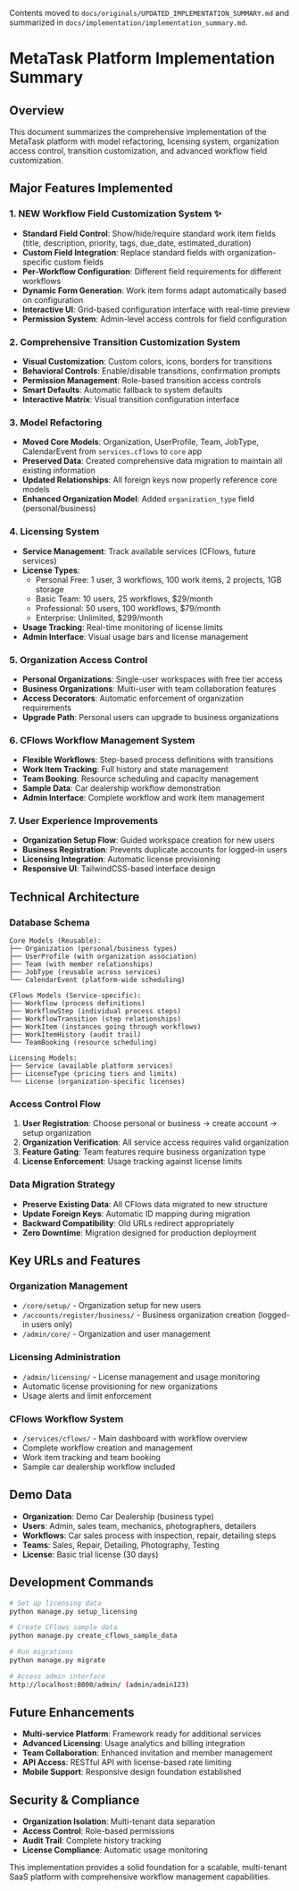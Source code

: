 Contents moved to `docs/originals/UPDATED_IMPLEMENTATION_SUMMARY.md` and summarized in `docs/implementation/implementation_summary.md`.
# MetaTask Platform Implementation Summary

## Overview
This document summarizes the comprehensive implementation of the MetaTask platform with model refactoring, licensing system, organization access control, transition customization, and advanced workflow field customization.

## Major Features Implemented

### 1. **NEW** Workflow Field Customization System ✨
- **Standard Field Control**: Show/hide/require standard work item fields (title, description, priority, tags, due_date, estimated_duration)
- **Custom Field Integration**: Replace standard fields with organization-specific custom fields
- **Per-Workflow Configuration**: Different field requirements for different workflows
- **Dynamic Form Generation**: Work item forms adapt automatically based on configuration
- **Interactive UI**: Grid-based configuration interface with real-time preview
- **Permission System**: Admin-level access controls for field configuration

### 2. Comprehensive Transition Customization System
- **Visual Customization**: Custom colors, icons, borders for transitions
- **Behavioral Controls**: Enable/disable transitions, confirmation prompts
- **Permission Management**: Role-based transition access controls  
- **Smart Defaults**: Automatic fallback to system defaults
- **Interactive Matrix**: Visual transition configuration interface

### 3. Model Refactoring
- **Moved Core Models**: Organization, UserProfile, Team, JobType, CalendarEvent from `services.cflows` to `core` app
- **Preserved Data**: Created comprehensive data migration to maintain all existing information
- **Updated Relationships**: All foreign keys now properly reference core models
- **Enhanced Organization Model**: Added `organization_type` field (personal/business)

### 4. Licensing System
- **Service Management**: Track available services (CFlows, future services)
- **License Types**: 
  - Personal Free: 1 user, 3 workflows, 100 work items, 2 projects, 1GB storage
  - Basic Team: 10 users, 25 workflows, $29/month
  - Professional: 50 users, 100 workflows, $79/month  
  - Enterprise: Unlimited, $299/month
- **Usage Tracking**: Real-time monitoring of license limits
- **Admin Interface**: Visual usage bars and license management

### 5. Organization Access Control
- **Personal Organizations**: Single-user workspaces with free tier access
- **Business Organizations**: Multi-user with team collaboration features
- **Access Decorators**: Automatic enforcement of organization requirements
- **Upgrade Path**: Personal users can upgrade to business organizations

### 6. CFlows Workflow Management System
- **Flexible Workflows**: Step-based process definitions with transitions
- **Work Item Tracking**: Full history and state management
- **Team Booking**: Resource scheduling and capacity management
- **Sample Data**: Car dealership workflow demonstration
- **Admin Interface**: Complete workflow and work item management

### 7. User Experience Improvements
- **Organization Setup Flow**: Guided workspace creation for new users
- **Business Registration**: Prevents duplicate accounts for logged-in users
- **Licensing Integration**: Automatic license provisioning
- **Responsive UI**: TailwindCSS-based interface design

## Technical Architecture

### Database Schema
```
Core Models (Reusable):
├── Organization (personal/business types)
├── UserProfile (with organization association)
├── Team (with member relationships)
├── JobType (reusable across services)
└── CalendarEvent (platform-wide scheduling)

CFlows Models (Service-specific):
├── Workflow (process definitions)
├── WorkflowStep (individual process steps)
├── WorkflowTransition (step relationships)
├── WorkItem (instances going through workflows)
├── WorkItemHistory (audit trail)
└── TeamBooking (resource scheduling)

Licensing Models:
├── Service (available platform services)
├── LicenseType (pricing tiers and limits)
└── License (organization-specific licenses)
```

### Access Control Flow
1. **User Registration**: Choose personal or business → create account → setup organization
2. **Organization Verification**: All service access requires valid organization
3. **Feature Gating**: Team features require business organization type
4. **License Enforcement**: Usage tracking against license limits

### Data Migration Strategy
- **Preserve Existing Data**: All CFlows data migrated to new structure
- **Update Foreign Keys**: Automatic ID mapping during migration
- **Backward Compatibility**: Old URLs redirect appropriately
- **Zero Downtime**: Migration designed for production deployment

## Key URLs and Features

### Organization Management
- `/core/setup/` - Organization setup for new users
- `/accounts/register/business/` - Business organization creation (logged-in users only)
- `/admin/core/` - Organization and user management

### Licensing Administration
- `/admin/licensing/` - License management and usage monitoring
- Automatic license provisioning for new organizations
- Usage alerts and limit enforcement

### CFlows Workflow System
- `/services/cflows/` - Main dashboard with workflow overview
- Complete workflow creation and management
- Work item tracking and team booking
- Sample car dealership workflow included

## Demo Data
- **Organization**: Demo Car Dealership (business type)
- **Users**: Admin, sales team, mechanics, photographers, detailers
- **Workflows**: Car sales process with inspection, repair, detailing steps
- **Teams**: Sales, Repair, Detailing, Photography, Testing
- **License**: Basic trial license (30 days)

## Development Commands
```bash
# Set up licensing data
python manage.py setup_licensing

# Create CFlows sample data
python manage.py create_cflows_sample_data

# Run migrations
python manage.py migrate

# Access admin interface
http://localhost:8000/admin/ (admin/admin123)
```

## Future Enhancements
- **Multi-service Platform**: Framework ready for additional services
- **Advanced Licensing**: Usage analytics and billing integration  
- **Team Collaboration**: Enhanced invitation and member management
- **API Access**: RESTful API with license-based rate limiting
- **Mobile Support**: Responsive design foundation established

## Security & Compliance
- **Organization Isolation**: Multi-tenant data separation
- **Access Control**: Role-based permissions
- **Audit Trail**: Complete history tracking
- **License Compliance**: Automatic usage monitoring

This implementation provides a solid foundation for a scalable, multi-tenant SaaS platform with comprehensive workflow management capabilities.
